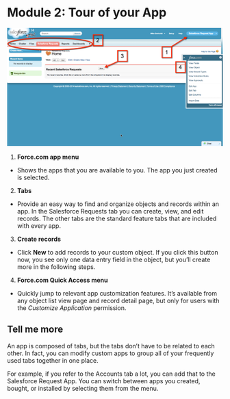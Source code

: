# Module 2: Tour of your App

![](https://github.com/sready/DeclarativeWorkbook/blob/master/images/02-tour-of-your-app.png)

1. **Force.com app menu** 
  - Shows the apps that you are available to you. The app you just created is selected.

2. **Tabs** 
  - Provide an easy way to find and organize objects and records within an app. In the Salesforce Requests tab you can create, view, and edit records. The other tabs are the standard feature tabs that are included with every app.

3. **Create records** 
  - Click **New**  to add records to your custom object. If you click this button now, you see only one data entry field in the object, but you’ll create more in the following steps.

4. **Force.com Quick Access menu**
  - Quickly jump to relevant app customization features. It’s available from any object list view page and record detail page, but only for users with the _Customize Application_ permission.

## Tell me more

An app is composed of tabs, but the tabs don’t have to be related to each other. In fact, you can modify custom apps to group all of your frequently used tabs together in one place. 

For example, if you refer to the Accounts tab a lot, you can add that to the Salesforce Request App. You can switch between apps you created, bought, or installed by selecting them from the menu.


